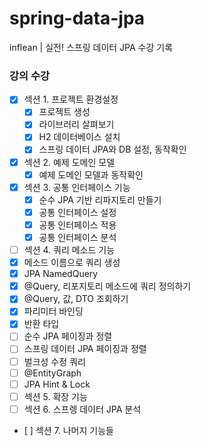    # spring-data-jpa
inflean | 실전! 스프링 데이터 JPA 수강 기록


### 강의 수강
- [x] 섹션 1. 프로젝트 환경설정
  - [x] 프로젝트 생성
  - [x] 라이브러리 살펴보기
  - [x] H2 데이터베이스 설치
  - [x] 스프링 데이터 JPA와 DB 설정, 동작확인
- [x] 섹션 2. 예제 도메인 모델
  - [x] 예제 도메인 모델과 동작확인
- [x] 섹션 3. 공통 인터페이스 기능
  - [x] 순수 JPA 기반 리파지토리 만들기
  - [x] 공통 인터페이스 설정
  - [x] 공통 인터페이스 적용    
  - [x] 공통 인터페이스 분석 
- [ ] 섹션 4. 쿼리 메소드 기능
 - [x] 메소드 이름으로 쿼리 생성
 - [x] JPA NamedQuery 
 - [x] @Query, 리포지토리 메소드에 쿼리 정의하기
 - [x] @Query, 값, DTO 조회하기
 - [x] 파리미터 바인딩 
 - [x] 반환 타입
 - [ ] 순수 JPA 페이징과 정렬
 - [ ] 스프링 데이터 JPA 페이징과 정렬
 - [ ] 벌크성 수정 쿼리
 - [ ] @EntityGraph
 - [ ] JPA Hint & Lock 
- [ ] 섹션 5. 확장 기능
- [ ] 섹션 6. 스프렝 데이터 JPA 분석
-    [ ] 섹션 7. 나머지 기능들 
